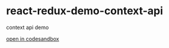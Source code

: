 # react-redux-demo-context-api

context api demo

[open in codesandbox](https://codesandbox.io/s/github/aurimas4/react-redux-demo/tree/master/packages/context-api)
